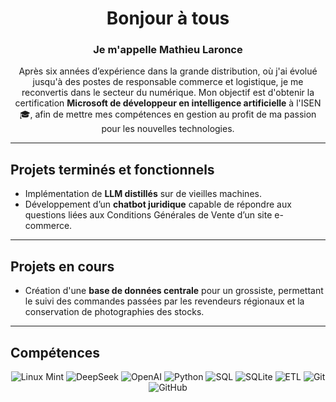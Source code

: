 <div align="center">

# Bonjour à tous

### Je m'appelle Mathieu Laronce

Après six années d’expérience dans la grande distribution, où j'ai évolué jusqu'à des postes de responsable commerce et logistique, je me reconvertis dans le secteur du numérique. Mon objectif est d'obtenir la certification **Microsoft de développeur en intelligence artificielle** à l'ISEN 🎓, afin de mettre mes compétences en gestion au profit de ma passion pour les nouvelles technologies.

</div>

---

## Projets terminés et fonctionnels

- Implémentation de **LLM distillés** sur de vieilles machines.  
- Développement d’un **chatbot juridique** capable de répondre aux questions liées aux Conditions Générales de Vente d’un site e-commerce.

---

## Projets en cours

- Création d'une **base de données centrale** pour un grossiste, permettant le suivi des commandes passées par les revendeurs régionaux et la conservation de photographies des stocks.

---

## Compétences

<div align="center">

![Linux Mint](https://img.shields.io/badge/Linux%20Mint-87CF3E?logo=linuxmint&logoColor=fff)
![DeepSeek](https://img.shields.io/badge/DeepSeek-536af5?logo=deepseek&logoColor=white)
![OpenAI](https://img.shields.io/badge/OpenAI-412991?logo=openai&logoColor=white)
![Python](https://img.shields.io/badge/Python-3776AB?logo=python&logoColor=white)
![SQL](https://img.shields.io/badge/SQL-4479A1?logo=database&logoColor=white)
![SQLite](https://img.shields.io/badge/SQLite-003B57?logo=sqlite&logoColor=white)
![ETL](https://img.shields.io/badge/ETL-4B8BBE?logo=databricks&logoColor=white)
![Git](https://img.shields.io/badge/Git-F05032?logo=git&logoColor=white)
![GitHub](https://img.shields.io/badge/GitHub-181717?logo=github&logoColor=white)


</div>


